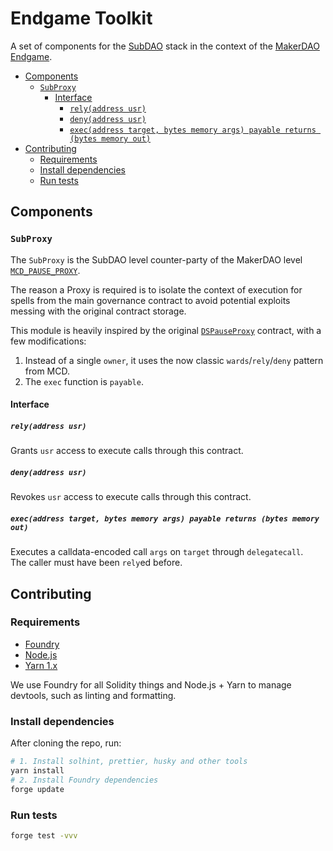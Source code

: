 # Endgame Toolkit

A set of components for the [SubDAO](https://endgame.makerdao.com/subdaos/overview) stack in the context of the
[MakerDAO Endgame](https://endgame.makerdao.com/).

<!-- vim-markdown-toc GFM -->

- [Components](#components)
  - [`SubProxy`](#subproxy)
    - [Interface](#interface)
      - [`rely(address usr)`](#relyaddress-usr)
      - [`deny(address usr)`](#denyaddress-usr)
      - [`exec(address target, bytes memory args) payable returns (bytes memory out)`](#execaddress-target-bytes-memory-args-payable-returns-bytes-memory-out)
- [Contributing](#contributing)
  - [Requirements](#requirements)
  - [Install dependencies](#install-dependencies)
  - [Run tests](#run-tests)

<!-- vim-markdown-toc -->

## Components

### `SubProxy`

The `SubProxy` is the SubDAO level counter-party of the MakerDAO level
[`MCD_PAUSE_PROXY`](https://etherscan.io/address/0xbe8e3e3618f7474f8cb1d074a26affef007e98fb#code).

The reason a Proxy is required is to isolate the context of execution for spells from the main governance contract to
avoid potential exploits messing with the original contract storage.

This module is heavily inspired by the original
[`DSPauseProxy`](https://github.com/makerdao/ds-pause/blob/5e798dd96bfaac978cd9fe3c0259b486e8afd213/src/pause.sol#L139-L154)
contract, with a few modifications:

1. Instead of a single `owner`, it uses the now classic `wards`/`rely`/`deny` pattern from MCD.
2. The `exec` function is `payable`.

#### Interface

##### `rely(address usr)`

Grants `usr` access to execute calls through this contract.

##### `deny(address usr)`

Revokes `usr` access to execute calls through this contract.

##### `exec(address target, bytes memory args) payable returns (bytes memory out)`

Executes a calldata-encoded call `args` on `target` through `delegatecall`.  
The caller must have been `rely`ed before.

## Contributing

### Requirements

- [Foundry](https://github.com/foundry-rs/foundry)
- [Node.js](https://nodejs.org/)
- [Yarn 1.x](https://classic.yarnpkg.com/lang/en/)

We use Foundry for all Solidity things and Node.js + Yarn to manage devtools, such as linting and formatting.

### Install dependencies

After cloning the repo, run:

```bash
# 1. Install solhint, prettier, husky and other tools
yarn install
# 2. Install Foundry dependencies
forge update
```

### Run tests

```bash
forge test -vvv
```
